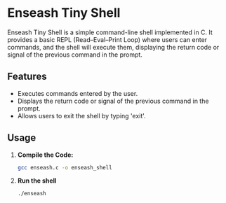 # Enseash Tiny Shell

Enseash Tiny Shell is a simple command-line shell implemented in C. It provides a basic REPL (Read–Eval–Print Loop) where users can enter commands, and the shell will execute them, displaying the return code or signal of the previous command in the prompt.

## Features

- Executes commands entered by the user.
- Displays the return code or signal of the previous command in the prompt.
- Allows users to exit the shell by typing 'exit'.

## Usage

1. **Compile the Code:**

   ```bash
   gcc enseash.c -o enseash_shell
   
2. **Run the shell**
   ```bash
   ./enseash
   
